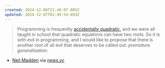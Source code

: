 ```yaml
---
created: 2024-12-06T21:40:07.005Z
updated: 2024-12-07T01:49:54.693Z
---
```

> Programming is frequently [accidentally quadratic,](https://www.tumblr.com/accidentallyquadratic) and we were all taught in school that quadratic equations can have two roots. So it is with evil in programming, and I would like to propose that there is another root of all evil that deserves to be called out: _premature generalisation_.

- [Neil Madden](https://neilmadden.blog/2024/12/03/the-square-roots-of-all-evil/) via [news.yc](https://news.ycombinator.com/item?id=42342965)